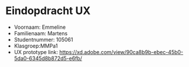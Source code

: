 # Eindopdracht UX

- Voornaam: Emmeline
- Familienaam: Martens
- Studentnummer: 105061
- Klasgroep:MMPa1 
- UX prototype link: https://xd.adobe.com/view/90ca8b9b-ebec-45b0-5da0-6345d8b872d5-e6fb/
